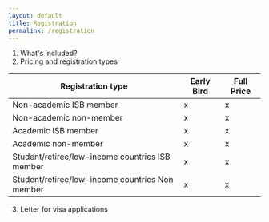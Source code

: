 ```yaml
---
layout: default
title: Registration
permalink: /registration
---
```


1. What's included?
2. Pricing and registration types

| Registration type                               | Early Bird | Full Price |
|-------------------------------------------------|------------|------------|
| Non-academic ISB member                         | x          | x          |
| Non-academic non-member                         | x          | x          |
| Academic ISB member                             | x          | x          |              
| Academic non-member                             | x          | x          |                      
| Student/retiree/low-income countries ISB member | x          | x          |
| Student/retiree/low-income countries Non member | x          | x          |

3. Letter for visa applications